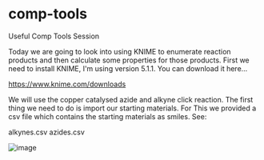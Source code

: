 # comp-tools
Useful Comp Tools Session

Today we are going to look into using KNIME to enumerate reaction products and then calculate some properties for those products. First we need to install KNIME, I'm using version 5.1.1. You can download it here...

https://www.knime.com/downloads

We will use the copper catalysed azide and alkyne click reaction. The first thing we need to do is import our starting materials. For This we provided a csv file which contains the starting materials as smiles. See:

alkynes.csv
azides.csv

![image](https://github.com/angus-e-mcmillan/comp-tools/assets/57298625/591ab4cc-393f-4afa-97c4-1dc8d204c033)
